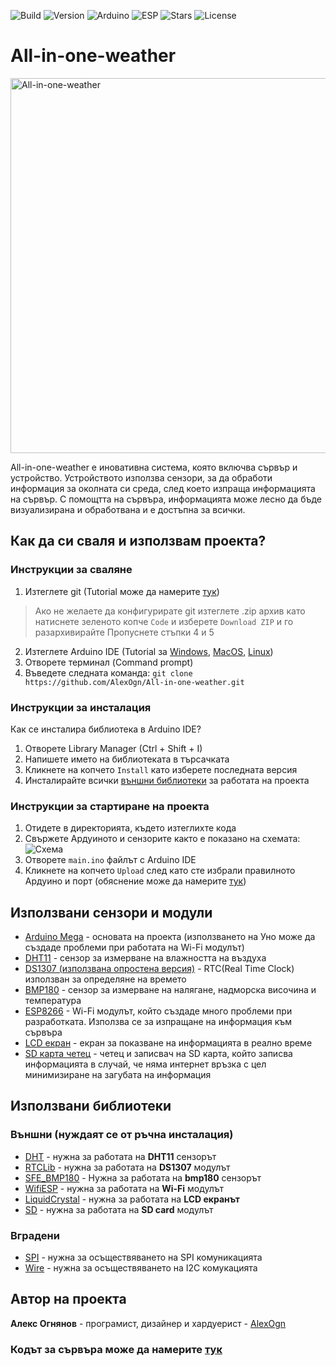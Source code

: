 ![Build](https://img.shields.io/badge/Build-passing-blue?style=for-the-badge&labelColor=ffffff&color=4EA94B)
![Version](https://img.shields.io/badge/Version-1.1-blue?style=for-the-badge&labelColor=ffffff&color=4EA94B)
![Arduino](https://img.shields.io/badge/Arduino-blue?style=for-the-badge&logo=arduino&labelColor=ffffff)
![ESP](https://img.shields.io/badge/ESP8266-blue?style=for-the-badge&logo=espressif&labelColor=ffffff)
![Stars](https://img.shields.io/github/stars/AlexOgn/all-in-one-weather?style=for-the-badge&labelColor=white&color=yellow)
![License](https://img.shields.io/badge/License-GPLv3-%234ea94b.svg?style=for-the-badge&color=4EA94B)

# **All-in-one-weather**
<img src="https://user-images.githubusercontent.com/61375132/162498691-0b94da9b-4b73-4ad8-80f8-044e5a4a68f6.png" alt="All-in-one-weather" width="600"/>

All-in-one-weather е иновативна система, която включва сървър и устройство. Устройството използва сензори, за да обработи информация за околната си среда, след което изпраща информацията на сървър. С помощтта на сървъра, информацията може лесно да бъде визуализирана и обработвана и е достъпна за всички.

## Как да си сваля и използвам проекта?

### Инструкции за сваляне
1. Изтеглете git (Tutorial може да намерите [тук](https://github.com/git-guides/install-git#:~:text=To%20install%20Git%2C%20run%20the,installation%20by%20typing%3A%20git%20version%20.))
> Ако не желаете да конфигурирате git изтеглете .zip архив като натиснете зеленото копче `Code` и изберете `Download ZIP` и го разархивирайте
> Пропуснете стъпки 4 и 5
2. Изтеглете Arduino IDE (Tutorial за [Windows](https://docs.arduino.cc/software/ide-v1/tutorials/Windows), [MacOS](https://www.arduino.cc/en/Guide/macOS), [Linux](https://docs.arduino.cc/software/ide-v1/tutorials/Linux))
3. Отворете терминал (Command prompt)
4. Въведете следната команда:  `git clone https://github.com/AlexOgn/All-in-one-weather.git`

### Инструкции за инсталация
Как се инсталира библиотека в Arduino IDE?
1. Отворете Library Manager (Ctrl + Shift + I)
2. Напишете името на библиотеката в търсачката
3. Кликнете на копчето `Install` като изберете последната версия
4. Инсталирайте всички [външни библиотеки](https://github.com/AlexOgn/All-in-one-weather#%D0%B2%D1%8A%D0%BD%D1%88%D0%BD%D0%B8-%D0%BD%D1%83%D0%B6%D0%B4%D0%B0%D1%8F%D1%82-%D1%81%D0%B5-%D0%BE%D1%82-%D1%80%D1%8A%D1%87%D0%BD%D0%B0-%D0%B8%D0%BD%D1%81%D1%82%D0%B0%D0%BB%D0%B0%D1%86%D0%B8%D1%8F) за работата на проекта

### Инструкции за стартиране на проекта
1. Отидете в директорията, където изтеглихте кода
2. Свържете Ардуиното и сензорите както е показано на схемата:  
![Схема](https://user-images.githubusercontent.com/61375132/162591176-3075da70-9413-40f1-9aad-b669278872d6.jpg)
3. Отворете `main.ino` файлът с Arduino IDE
4. Кликнете на копчето `Upload` след като сте избрали правилното Ардуино и порт (обяснение може да намерите [тук](https://support.arduino.cc/hc/en-us/articles/4406856349970-Select-board-and-port-in-Arduino-IDE))

## Използвани сензори и модули

* [Arduino Mega](http://store.arduino.cc/products/arduino-mega-2560-rev3) - основата на проекта (използването на Уно може да създаде проблеми при работата на Wi-Fi модулът)
* [DHT11](https://www.adafruit.com/product/386) - сензор за измерване на влажността на въздуха
* [DS1307 (използвана опростена версия)](https://www.adafruit.com/product/3296) - RTC(Real Time Clock) използван за определяне на времето
* [BMP180](https://eu.mouser.com/ProductDetail/Bosch-Sensortec/BMP180?qs=d72FGnIDsgTlLIC5YM2WKA%3D%3D) - сензор за измерване на налягане, надморска височина и температура
* [ESP8266](https://www.espressif.com/en/products/socs/esp8266) - Wi-Fi модулът, който създаде много проблеми при разработката. Използва се за изпращане на информация към сървъра
* [LCD екран](https://www.adafruit.com/product/181) - екран за показване на информацията в реално време
* [SD карта четец](https://www.adafruit.com/product/254) - четец и записвач на SD карта, който записва информацията в случай, че няма интернет връзка с цел минимизиране на загубата на информация

## Използвани библиотеки
### Външни (нуждаят се от ръчна инсталация)
* [DHT](https://github.com/adafruit/DHT-sensor-library) - нужна за работата на **DHT11** сензорът
* [RTCLib](https://github.com/adafruit/RTClib) - нужна за работата на **DS1307** модулът
* [SFE_BMP180](https://github.com/LowPowerLab/SFE_BMP180) - Нужна за работата на **bmp180** сензорът
* [WifiESP](https://github.com/bportaluri/WiFiEsp) - нужна за работата на **Wi-Fi** модулът
* [LiquidCrystal](https://github.com/arduino-libraries/LiquidCrystal) - нужна за работата на **LCD екранът**
* [SD](https://github.com/arduino-libraries/SD) - нужна за работата на **SD card** модулът

### Вградени
* [SPI](https://github.com/PaulStoffregen/SPI) - нужна за осъществяването на SPI комуникацията
* [Wire](https://github.com/PaulStoffregen/Wire) - нужна за осъществяването на I2C комукацията

## Автор на проекта

**Алекс Огнянов** - програмист, дизайнер и хардуерист - [AlexOgn](https://github.com/AlexOgn)


### Кодът за сървъра може да намерите **[тук](https://github.com/AlexOgn/All-in-one-weather-server "Server files")**
